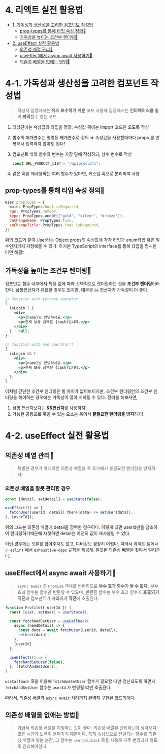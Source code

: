 # 4. 리액트 실전 활용법

- [1. 가독성과 생산성을 고려한 컴포넌트 작성법](#4-1-가독성과-생산성을-고려한-컴포넌트-작성법)
  - [prop-types를 통해 타입 속성 정의🔧](#prop-types를-통해-타입-속성-정의🔧)
  - [가독성을 높이는 조건부 렌더링🔧](#가독성을-높이는-조건부-렌더링🔧)
- [2. useEffect 실전 활용법](#4-2-useeffect-실전-활용법)
  - [의존성 배열 관리🔧](#의존성-배열-관리🔧)
  - [useEffect에서 async await 사용하기🔧](#useeffect에서-async-await-사용하기🔧)
  - [의존성 배열을 없애는 방법🔧](#의존성-배열을-없애는-방법🔧)

# 4-1. 가독성과 생산성을 고려한 컴포넌트 작성법

> 작성자 입장에서는 **유지 보수하기 쉬운** 코드
> 사용자 입장에서는 **인터페이스를 쉽게 파악**할수 있는 코드

1. 최상단에는 속성값의 타입을 정의, 속성값 위에는 import 코드만 오도록 작성
2. 함수의 매개변수는 명명된 매개변수로 정의 ⇒ 속성값을 사용할때마다 props.를 반복해서 입력하지 않아도 된다!
3. 컴포넌트 밖의 함수와 변수는 가장 밑에 작성하되, 상수 변수로 작성

   ```jsx
   const URL_PRODUCT_LIST = "/apiproducts";
   ```

4. 같은 훅을 재사용하는 여러 함수가 있다면, 커스텀 훅으로 분리하여 사용

## prop-types를 통해 타입 속성 정의🔧

```jsx
User.propTypes = {
  male: PropTypes.bool.isRequired,
  age: PropTypes.number,
  type: PropTypes.oneOf(["gold", "silver", "bronze"]),
  onChangeName: PropTypes.func,
  onChangeTitle: PropTypes.func.isRequired,
};
```

위의 코드와 같이 User라는 Object props의 속성값에 각각 타입과 enum타입 혹은 필수인지까지 지정해줄 수 있다. 하지만 TypeScript의 interface를 통해 타입을 명시한다면 해결❗

## 가독성을 높이는 조건부 렌더링🔧

컴포넌트 함수 내부에서 특정 값에 따라 선택적으로 렌더링하는 것을 **조건부 렌더링**이라 한다. 삼항연산자가 유용한 경우도 있지만, 대부분 `&&` 연산자가 가독성이 더 좋다.

```jsx
// function with ternary operator
{
  isLogin ? (
    <div>
      <p>{name}님 안녕하세요.</p>
      <p>현재 보유 금액은 {cash}입니다.</p>
    </div>
  ) : null;
}

// function with and operator!!
{
  isLogin && (
    <div>
      <p>{name}님 안녕하세요.</p>
      <p>현재 보유 금액은 {cash}입니다.</p>
    </div>
  );
}
```

이처럼 간단한 조건부 렌더링은 별 차이가 없어보이지만, 조건부 렌더링안의 조건부 렌더링을 해야하는 경우에는 가독성이 많이 저하될 수 있다. 정리를 해보자면,

1. 삼항 연산자보다는 **&&연산자**를 사용하자!
2. 가능한 공통으로 묶을 수 있는 요소는 묶어서 **불필요한 렌더링을 방지**하자!

# 4-2. useEffect 실전 활용법

## 의존성 배열 관리🔧

> 특별한 경우가 아니라면 의존성 배열을 꼭 추가해서 불필요한 렌더링을 방지하자!

### 의존성 배열을 잘못 관리한 경우

```jsx
const [detail, setDetail] = useState(false);

useEffect(() => {
  fetchUser(userId, detail).then((data) => setUser(data));
}, [userId]);
```

위의 코드는 의존성 배열에 detail을 깜빡한 경우이다. 이렇게 되면 userId만을 참조하여 렌더링하기때문에 자칫하면 detail은 이전의 값이 재사용될 수 있다.

이런 경우에는 오류를 잡아주지도 않고, 디버깅도 굉장히 어렵다. 따라서 리액트 팀에서는 `eslint` 에서 `exhaustive-deps` 규칙을 제공해, 잘못된 의존성 배열을 찾아서 알려준다.

## useEffect에서 async await 사용하기🔧

> `async await` 은 `Promise` 객체를 반환하므로 **부수 효과 함수가 될 수 없다.**
> 부수 효과 함수는 함수만 반환할 수 있으며, 반환된 함수는 부수 효과 함수가 **호출되기 직전**과 컴포넌트가 **사라지기 직전**에 호출된다.

```jsx
function Profile({ userId }) {
  const [user, setUser] = userState();

  const fetchAndSetUser = useCallback(
    async (needDetail) => {
      const data = await fetchUser(userId, detail);
      setUser(data);
    },
    [userId]
  );

  useEffect(() => {
    fetchAndSetUser(false);
  }, [fetchAndSetUser]);
}
```

`useCallback` 훅을 이용해 `fetchAndSetUser` 함수가 필요할 때만 갱신되도록 하면서, `fetchAndSetUser` 함수는 `userId` 가 변경될 떄만 호출된다.

따라서, 의존성 배열과 `async await` 처리까지 완벽히 구현된 코드의이다.

## 의존성 배열을 없애는 방법🔧

> 가급적 의존성 배열을 지양하는 것이 좋다. 의존성 배열을 관리하는데 생각보다 많은 시간과 노력이 들어가기 때문이다. 특히 속성값으로 전달되는 함수를 의존성 배열에 넣는 순간, 그 함수는 `userCallback` 훅을 사용해 자주 변경되지 않도록 관리해야한다.
